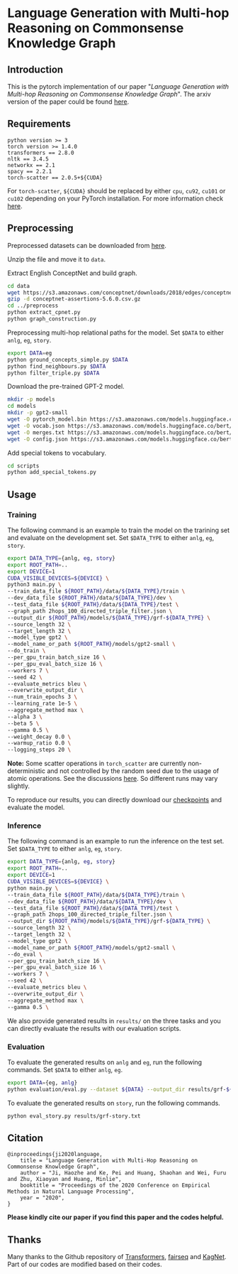 # Language Generation with Multi-hop Reasoning on Commonsense Knowledge Graph

## Introduction

This is the pytorch implementation of our paper "*Language Generation with Multi-hop Reasoning on Commonsense Knowledge Graph*". 
The arxiv version of the paper could be found [here](https://arxiv.org/pdf/2009.11692.pdf).


## Requirements

```
python version >= 3
torch version >= 1.4.0
transformers == 2.8.0
nltk == 3.4.5
networkx == 2.1
spacy == 2.2.1
torch-scatter == 2.0.5+${CUDA}
```

For `torch-scatter`, `${CUDA}` should be replaced by either `cpu`, `cu92`, `cu101` or `cu102` depending on your PyTorch installation. 
For more information check [here](https://github.com/rusty1s/pytorch_scatter).


## Preprocessing

Preprocessed datasets can be downloaded from [here](https://drive.google.com/file/d/15ckbKsyq5sMU-RJh0n-mB9NgyW1WhTsF/view?usp=sharing).

Unzip the file and move it to `data`.

Extract English ConceptNet and build graph.

```bash
cd data
wget https://s3.amazonaws.com/conceptnet/downloads/2018/edges/conceptnet-assertions-5.6.0.csv.gz
gzip -d conceptnet-assertions-5.6.0.csv.gz
cd ../preprocess
python extract_cpnet.py
python graph_construction.py
```

Preprocessing multi-hop relational paths for the model. Set `$DATA` to either `anlg`, `eg`, `story`.

```bash
export DATA=eg
python ground_concepts_simple.py $DATA
python find_neighbours.py $DATA
python filter_triple.py $DATA
```

Download the pre-trained GPT-2 model.

```bash
mkdir -p models
cd models
mkdir -p gpt2-small
wget -O pytorch_model.bin https://s3.amazonaws.com/models.huggingface.co/bert/gpt2-pytorch_model.bin
wget -O vocab.json https://s3.amazonaws.com/models.huggingface.co/bert/gpt2-vocab.json
wget -O merges.txt https://s3.amazonaws.com/models.huggingface.co/bert/gpt2-merges.txt
wget -O config.json https://s3.amazonaws.com/models.huggingface.co/bert/gpt2-config.json
```

Add special tokens to vocabulary.

```bash
cd scripts
python add_special_tokens.py
```

## Usage

### Training 

The following command is an example to train the model on the trarining set and evaluate on the development set. Set `$DATA_TYPE` to either `anlg`, `eg`, `story`.

```bash
export DATA_TYPE={anlg, eg, story}
export ROOT_PATH=..
export DEVICE=1
CUDA_VISIBLE_DEVICES=${DEVICE} \
python3 main.py \
--train_data_file ${ROOT_PATH}/data/${DATA_TYPE}/train \
--dev_data_file ${ROOT_PATH}/data/${DATA_TYPE}/dev \
--test_data_file ${ROOT_PATH}/data/${DATA_TYPE}/test \
--graph_path 2hops_100_directed_triple_filter.json \
--output_dir ${ROOT_PATH}/models/${DATA_TYPE}/grf-${DATA_TYPE} \
--source_length 32 \
--target_length 32 \
--model_type gpt2 \
--model_name_or_path ${ROOT_PATH}/models/gpt2-small \
--do_train \
--per_gpu_train_batch_size 16 \
--per_gpu_eval_batch_size 16 \
--workers 7 \
--seed 42 \
--evaluate_metrics bleu \
--overwrite_output_dir \
--num_train_epochs 3 \
--learning_rate 1e-5 \
--aggregate_method max \
--alpha 3 \
--beta 5 \
--gamma 0.5 \
--weight_decay 0.0 \
--warmup_ratio 0.0 \
--logging_steps 20 \
```

**Note:** Some scatter operations in `torch_scatter` are currently non-deterministic and not controlled by the random seed due to the usage of atomic operations. 
See the discussions [here](https://discuss.pytorch.org/t/possible-solution-to-the-reproducibility-issues-using-scatter-add-operation/48989). 
So different runs may vary slightly. 

To reproduce our results, you can directly download our [checkpoints](https://drive.google.com/drive/folders/1yx6WTjR1mXYZ6W7Pd-_MI7XkWfyV78c9?usp=sharing) and evaluate the model.

### Inference

The following command is an example to run the inference on the test set. Set `$DATA_TYPE` to either `anlg`, `eg`, `story`.

```bash
export DATA_TYPE={anlg, eg, story}
export ROOT_PATH=..
export DEVICE=1
CUDA_VISIBLE_DEVICES=${DEVICE} \
python main.py \
--train_data_file ${ROOT_PATH}/data/${DATA_TYPE}/train \
--dev_data_file ${ROOT_PATH}/data/${DATA_TYPE}/dev \
--test_data_file ${ROOT_PATH}/data/${DATA_TYPE}/test \
--graph_path 2hops_100_directed_triple_filter.json \
--output_dir ${ROOT_PATH}/models/${DATA_TYPE}/grf-${DATA_TYPE} \
--source_length 32 \
--target_length 32 \
--model_type gpt2 \
--model_name_or_path ${ROOT_PATH}/models/gpt2-small \
--do_eval \
--per_gpu_train_batch_size 16 \
--per_gpu_eval_batch_size 16 \
--workers 7 \
--seed 42 \
--evaluate_metrics bleu \
--overwrite_output_dir \
--aggregate_method max \
--gamma 0.5 \
```

We also provide generated results in `results/` on the three tasks and you can directly evaluate the results with our evaluation scripts.

### Evaluation

To evaluate the generated results on `anlg` and `eg`, run the following commands. Set `$DATA` to either `anlg`, `eg`.

```bash
export DATA={eg, anlg}
python evaluation/eval.py --dataset ${DATA} --output_dir results/grf-${DATA}.txt
```

To evaluate the generated results on `story`, run the following commands.

```bash
python eval_story.py results/grf-story.txt
```

## Citation

```
@inproceedings{ji2020language,
    title = "Language Generation with Multi-Hop Reasoning on Commonsense Knowledge Graph",
    author = "Ji, Haozhe and Ke, Pei and Huang, Shaohan and Wei, Furu and Zhu, Xiaoyan and Huang, Minlie",
    booktitle = "Proceedings of the 2020 Conference on Empirical Methods in Natural Language Processing",
    year = "2020",
}
```

**Please kindly cite our paper if you find this paper and the codes helpful.**

## Thanks

Many thanks to the Github repository of [Transformers](https://github.com/huggingface/transformers), [fairseq](https://github.com/pytorch/fairseq) and [KagNet](https://github.com/INK-USC/KagNet). Part of our codes are modified based on their codes.
